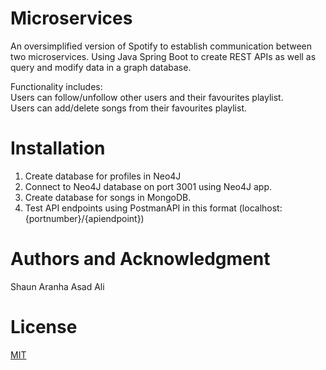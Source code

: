 # Microservices

An oversimplified version of Spotify to establish communication between two microservices. Using Java Spring Boot to create REST APIs as well as query and modify data in a graph database. 

Functionality includes:<br>
Users can follow/unfollow other users and their favourites playlist. <br>
Users can add/delete songs from their favourites playlist. 

# Installation 
1. Create database for profiles in Neo4J
2. Connect to Neo4J database on port 3001 using Neo4J app.
3. Create database for songs in MongoDB.
4. Test API endpoints using PostmanAPI in this format (localhost:{portnumber}/{apiendpoint})

# Authors and Acknowledgment 
Shaun Aranha
Asad Ali

# License 
[MIT](https://choosealicense.com/licenses/mit/)
